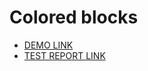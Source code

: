 # Colored blocks
- [DEMO LINK](https://bran4u.github.io/layout_colored-blocks/)
- [TEST REPORT LINK](https://bran4u.github.io/layout_colored-blocks/report/html_report/)
